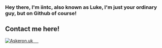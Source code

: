 ### Hey there, I'm iintc, also known as Luke, I'm just your ordinary guy, but on Github of course!


## Contact me here!
<p align="left">
<a href="https://www.askeron.uk" target="_blank"> 
  <img alt="Askeron.uk" src="https://img.shields.io/badge/Askeron.uk-0078d7.svg"/>
  &emsp;
<!--# <a href="https://www.linkedin.com/in/MichaelHAsker" target="_blank"> 
  <img alt="linkedin" src="https://img.shields.io/badge/Linkedin-0078d7.svg"/> --!>
